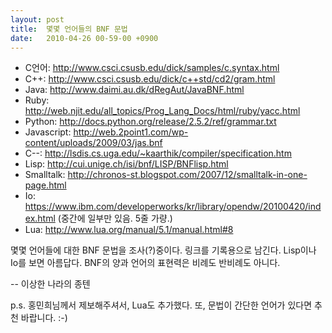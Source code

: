 ```yaml
---
layout: post
title:  몇몇 언어들의 BNF 문법
date:   2010-04-26 00-59-00 +0900
---
```

* C언어: http://www.csci.csusb.edu/dick/samples/c.syntax.html
* C++: http://www.csci.csusb.edu/dick/c++std/cd2/gram.html
* Java: http://www.daimi.au.dk/dRegAut/JavaBNF.html
* Ruby: http://web.njit.edu/all_topics/Prog_Lang_Docs/html/ruby/yacc.html
* Python: http://docs.python.org/release/2.5.2/ref/grammar.txt
* Javascript: http://web.2point1.com/wp-content/uploads/2009/03/jas.bnf
* C--: http://lsdis.cs.uga.edu/~kaarthik/compiler/specification.htm
* Lisp: http://cui.unige.ch/isi/bnf/LISP/BNFlisp.html
* Smalltalk: http://chronos-st.blogspot.com/2007/12/smalltalk-in-one-page.html
* Io: https://www.ibm.com/developerworks/kr/library/opendw/20100420/index.html (중간에 일부만 있음. 5줄 가량.)
* Lua: http://www.lua.org/manual/5.1/manual.html#8

몇몇 언어들에 대한 BNF 문법을 조사(?)중이다. 링크를 기록용으로 남긴다. Lisp이나 Io를 보면 아름답다. BNF의 양과 언어의 표현력은 비례도 반비례도 아니다.

-- 이상한 나라의 종텐

p.s. 홍민희님께서 제보해주셔서, Lua도 추가했다. 또, 문법이 간단한 언어가 있다면 추천 바랍니다. :-)

